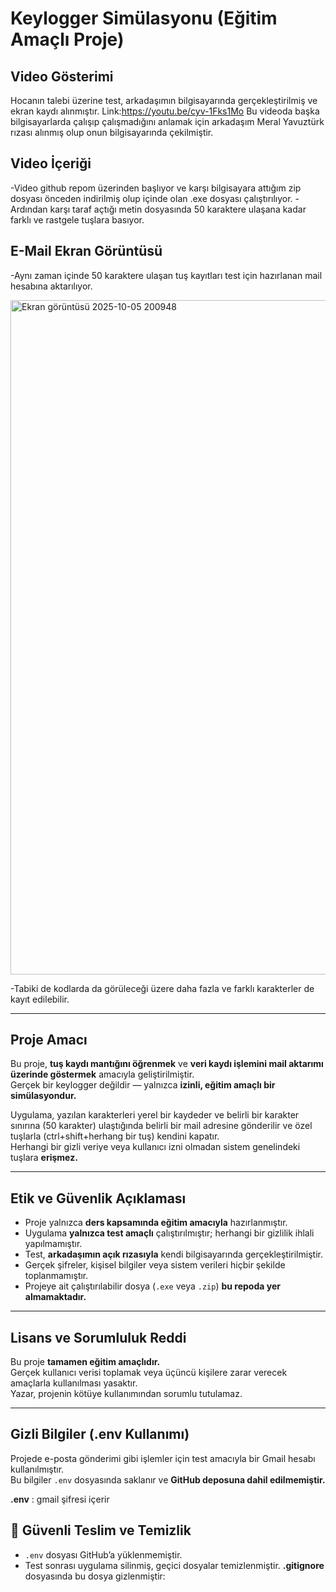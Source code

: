 # Keylogger Simülasyonu (Eğitim Amaçlı Proje)
##  Video Gösterimi
Hocanın talebi üzerine test, arkadaşımın bilgisayarında gerçekleştirilmiş ve ekran kaydı alınmıştır. 
Link:https://youtu.be/cyv-1Fks1Mo
Bu videoda başka bilgisayarlarda çalışıp çalışmadığını anlamak için arkadaşım Meral Yavuztürk rızası alınmış olup onun bilgisayarında çekilmiştir.
##  Video İçeriği
-Video github repom üzerinden başlıyor ve karşı bilgisayara attığım zip dosyası önceden indirilmiş olup içinde olan .exe dosyası çalıştırılıyor.
-Ardından karşı taraf açtığı metin dosyasında 50 karaktere ulaşana kadar farklı ve rastgele tuşlara basıyor.
##  E-Mail Ekran Görüntüsü
-Aynı zaman içinde 50 karaktere ulaşan tuş kayıtları test için hazırlanan mail hesabına aktarılıyor.

<img width="1919" height="1079" alt="Ekran görüntüsü 2025-10-05 200948" src="https://github.com/user-attachments/assets/3ced5b4e-2c45-43db-8bb1-7d21edc93a40" />

-Tabiki de kodlarda da görüleceği üzere daha fazla ve farklı karakterler de kayıt edilebilir.

---

##  Proje Amacı
Bu proje, **tuş kaydı mantığını öğrenmek** ve **veri kaydı işlemini mail aktarımı üzerinde göstermek** amacıyla geliştirilmiştir.  
Gerçek bir keylogger değildir — yalnızca **izinli, eğitim amaçlı bir simülasyondur.**

Uygulama, yazılan karakterleri yerel bir kaydeder ve belirli bir karakter sınırına (50 karakter) ulaştığında belirli bir mail adresine gönderilir ve özel tuşlarla (ctrl+shift+herhang bir tuş) kendini kapatır.  
Herhangi bir gizli veriye veya kullanıcı izni olmadan sistem genelindeki tuşlara **erişmez.**

---

##  Etik ve Güvenlik Açıklaması
- Proje yalnızca **ders kapsamında eğitim amacıyla** hazırlanmıştır.  
- Uygulama **yalnızca test amaçlı** çalıştırılmıştır; herhangi bir gizlilik ihlali yapılmamıştır.  
- Test, **arkadaşımın açık rızasıyla** kendi bilgisayarında gerçekleştirilmiştir.  
- Gerçek şifreler, kişisel bilgiler veya sistem verileri hiçbir şekilde toplanmamıştır.  
- Projeye ait çalıştırılabilir dosya (`.exe` veya `.zip`) **bu repoda yer almamaktadır.**

---

##  Lisans ve Sorumluluk Reddi
Bu proje **tamamen eğitim amaçlıdır.**  
Gerçek kullanıcı verisi toplamak veya üçüncü kişilere zarar verecek amaçlarla kullanılması yasaktır.  
Yazar, projenin kötüye kullanımından sorumlu tutulamaz.

---

##  Gizli Bilgiler (.env Kullanımı)
Projede e-posta gönderimi gibi işlemler için test amacıyla bir Gmail hesabı kullanılmıştır.  
Bu bilgiler `.env` dosyasında saklanır ve **GitHub deposuna dahil edilmemiştir.**

**.env** : gmail şifresi içerir
## 🧹 Güvenli Teslim ve Temizlik
- `.env` dosyası GitHub’a yüklenmemiştir.  
- Test sonrası uygulama silinmiş, geçici dosyalar temizlenmiştir. 
**.gitignore** dosyasında bu dosya gizlenmiştir:

